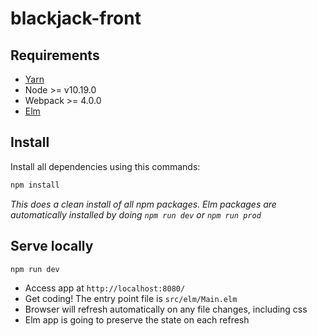 # blackjack-front

## Requirements

* [Yarn](https://yarnpkg.com/lang/en/docs/install/)
* Node >= v10.19.0
* Webpack >= 4.0.0
* [Elm](https://guide.elm-lang.org/install.html)

## Install

Install all dependencies using this commands:

```sh
npm install
```

*This does a clean install of all npm packages.*
*Elm packages are automatically installed by doing `npm run dev` or `npm run prod`*

## Serve locally

```sh
npm run dev
```

* Access app at `http://localhost:8080/`
* Get coding! The entry point file is `src/elm/Main.elm`
* Browser will refresh automatically on any file changes, including css
* Elm app is going to preserve the state on each refresh
